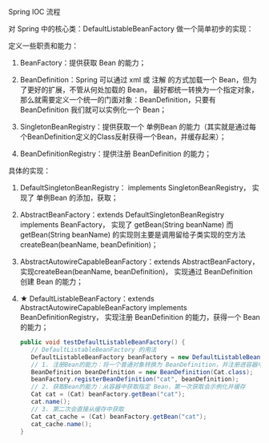 Spring IOC 流程

对 Spring 中的核心类：DefaultListableBeanFactory 做一个简单初步的实现：

定义一些职责和能力：

1. BeanFactory：提供获取 Bean 的能力；

2. BeanDefinition：Spring 可以通过 xml 或 注解 的方式加载一个 Bean，但为了更好的扩展，不管从何处加载的 Bean， 最好都统一转换为一个指定对象，
   那么就需要定义一个统一的门面对象：BeanDefinition，只要有 BeanDefinition 我们就可以实例化一个 Bean；

3. SingletonBeanRegistry：提供获取一个 单例Bean 的能力（其实就是通过每个BeanDefinition定义的Class反射获得一个Bean，并缓存起来）；

4. BeanDefinitionRegistry：提供注册 BeanDefinition 的能力；

具体的实现：

1. DefaultSingletonBeanRegistry： implements SingletonBeanRegistry，
   实现了 单例Bean 的添加，获取；

2. AbstractBeanFactory：extends DefaultSingletonBeanRegistry implements BeanFactory，
   实现了 getBean(String beanName)
   而 getBean(String beanName) 的实现则主要是调用留给子类实现的空方法 createBean(beanName, beanDefinition)；

3. AbstractAutowireCapableBeanFactory：extends AbstractBeanFactory，实现createBean(beanName, beanDefinition)，
   实现通过 BeanDefinition 创建 Bean 的能力；

4. ★ DefaultListableBeanFactory：extends AbstractAutowireCapableBeanFactory implements BeanDefinitionRegistry，
   实现注册 BeanDefinition 的能力，获得一个 Bean 的能力；
   ```java
   public void testDefaultListableBeanFactory() {
      // DefaultListableBeanFactory 的用法
      DefaultListableBeanFactory beanFactory = new DefaultListableBeanFactory();
      // 1. 注册Bean的能力：将一个普通对象转换为 BeanDefinition，并注册进容器中
      BeanDefinition beanDefinition = new BeanDefinition(Cat.class);
      beanFactory.registerBeanDefinition("cat", beanDefinition);
      // 2. 获取Bean的能力：从容器中获取指定 Bean，第一次获取会示例化并缓存
      Cat cat = (Cat) beanFactory.getBean("cat");
      cat.name();
      // 3. 第二次会直接从缓存中获取
      Cat cat_cache = (Cat) beanFactory.getBean("cat");
      cat_cache.name();
   }
   ```

